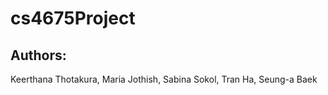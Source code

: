 # cs4675Project
## Authors:
Keerthana Thotakura, Maria Jothish, Sabina Sokol, Tran Ha, Seung-a Baek
